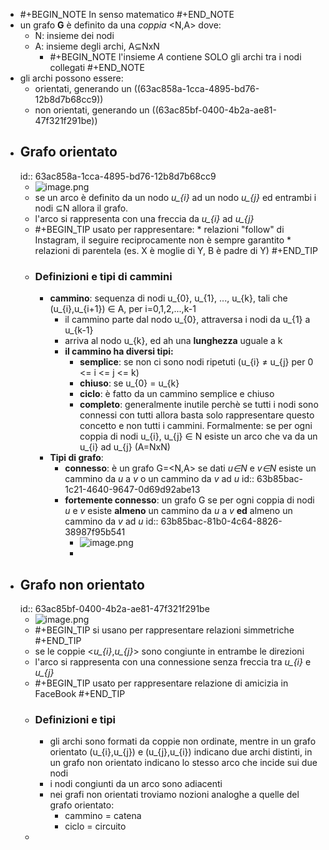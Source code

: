 - #+BEGIN_NOTE
  In senso matematico
  #+END_NOTE
- un grafo **G** è definito da una *coppia* <N,A> dove:
	- N: insieme dei nodi
	- A: insieme degli archi, A⊆NxN
		- #+BEGIN_NOTE
		  l'insieme *A* contiene SOLO gli archi tra i nodi collegati
		  #+END_NOTE
- gli archi possono essere:
	- orientati, generando un  ((63ac858a-1cca-4895-bd76-12b8d7b68cc9))
	- non orientati, generando un ((63ac85bf-0400-4b2a-ae81-47f321f291be))
- ## Grafo orientato
  id:: 63ac858a-1cca-4895-bd76-12b8d7b68cc9
	- ![image.png](../assets/image_1672417537683_0.png)
	- se un arco è definito da un nodo *u_{i}* ad un nodo *u_{j}* ed entrambi i nodi ⊆N allora il grafo.
	- l'arco si rappresenta con una freccia da *u_{i}* ad *u_{j}*
	- #+BEGIN_TIP
	  usato per rappresentare:
	       *    relazioni "follow" di Instagram, il seguire reciprocamente non è sempre garantito
	       *    relazioni di parentela (es.  X è moglie di Y, B è padre di Y)
	  #+END_TIP
	- ### Definizioni e tipi di cammini
		- **cammino**: sequenza di nodi u_{0}, u_{1}, ..., u_{k}, tali che (u_{i},u_{i+1}) ∈ A, per i=0,1,2,...,k-1
			- il cammino parte dal nodo u_{0}, attraversa i nodi da u_{1} a u_{k-1}
			- arriva al nodo u_{k}, ed ah una **lunghezza** uguale a k
			- **il cammino ha diversi tipi:**
				- **semplice**: se non ci sono nodi ripetuti (u_{i} ≠ u_{j} per 0 <= i <= j <= k)
				- **chiuso**: se u_{0} = u_{k}
				- **ciclo**: è fatto da un cammino semplice e chiuso
				- **completo**: generalmente inutile perchè se tutti i nodi sono connessi con tutti allora basta solo rappresentare questo concetto e non tutti i cammini.
				  Formalmente: se per ogni coppia di nodi u_{i}, u_{j} ∈ N esiste un arco che va da un u_{i} ad u_{j} (A=NxN)
		- **Tipi di grafo**:
			- **connesso**: è un grafo G=<N,A> se dati *u∈N* e *v∈N* esiste un cammino da *u* a *v* o un cammino da *v* ad *u*
			  id:: 63b85bac-1c21-4640-9647-0d69d92abe13
			- **fortemente connesso**: un grafo G se per ogni coppia di nodi *u* e *v* esiste **almeno** un cammino da *u* a *v* **ed** almeno un cammino da *v* ad *u*
			  id:: 63b85bac-81b0-4c64-8826-38987f95b541
				- ![image.png](../assets/image_1672420378632_0.png)
				-
- ## Grafo non orientato
  id:: 63ac85bf-0400-4b2a-ae81-47f321f291be
	- ![image.png](../assets/image_1672417523989_0.png)
	- #+BEGIN_TIP
	  si usano per rappresentare relazioni simmetriche
	  #+END_TIP
	- se le coppie <*u_{i}*,*u_{j}*> sono congiunte in entrambe le direzioni
	- l'arco si rappresenta con una connessione senza freccia tra *u_{i}* e *u_{j}*
	- #+BEGIN_TIP
	  usato per rappresentare relazione di amicizia in FaceBook
	  #+END_TIP
	- ### Definizioni e tipi
		- gli archi sono formati da coppie non ordinate, mentre in un grafo orientato (u_{i},u_{j}) e (u_{j},u_{i}) indicano due archi distinti, in un grafo non orientato indicano lo stesso arco che incide sui due nodi
		- i nodi congiunti da un arco sono adiacenti
		- nei grafi non orientati troviamo nozioni analoghe a quelle del grafo orientato:
			- cammino = catena
			- ciclo = circuito
	-